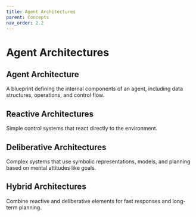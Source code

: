 ```yaml
---
title: Agent Architectures
parent: Concepts
nav_order: 2.2
---
```


# Agent Architectures

## Agent Architecture
A blueprint defining the internal components of an agent, including data structures, operations, and control flow.

## Reactive Architectures
Simple control systems that react directly to the environment.

## Deliberative Architectures
Complex systems that use symbolic representations, models, and planning based on mental attitudes like goals.

## Hybrid Architectures
Combine reactive and deliberative elements for fast responses and long-term planning.
